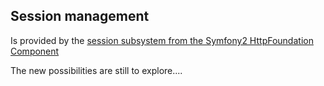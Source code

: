 ## Session management
Is provided by the [session subsystem from the Symfony2 HttpFoundation Component](http://symfony.com/doc/master/components/http_foundation/sessions.html)

The new possibilities are still to explore....
